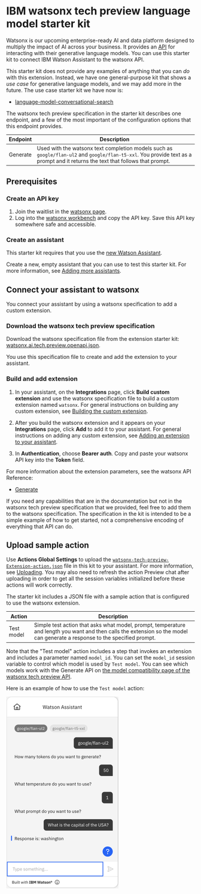 # IBM watsonx tech preview language model starter kit

Watsonx is our upcoming enterprise-ready AI and data platform designed to multiply the impact of AI across your business. It provides an [API](https://bam.res.ibm.com/docs/api-reference) for interacting with their generative language models. You can use this starter kit to connect IBM Watson Assistant to the watsonx API.

This starter kit does not provide any examples of anything that you can _do_ with this extension.  Instead, we have one general-purpose kit that shows a _use case_ for generative language models, and we may add more in the future.  The use case starter kit we have now is:

- [language-model-conversational-search](../language-model-conversational-search)

The watsonx tech preview specification in the starter kit describes one endpoint, and a few of the most important of the configuration options that this endpoint provides.

| Endpoint               | Description                                                                                                                                                                                                                                                                                                                                                                                                                                                                                                                                                                                      |
|------------------------|--------------------------------------------------------------------------------------------------------------------------------------------------------------------------------------------------------------------------------------------------------------------------------------------------------------------------------------------------------------------------------------------------------------------------------------------------------------------------------------------------------------------------------------------------------------------------------------------------|
| Generate               | Used with the watsonx text completion models such as `google/flan-ul2` and `google/flan-t5-xxl`. You provide text as a prompt and it returns the text that follows that prompt.                                                                                                                                                                                                                                                                                                                                                                             |

## Prerequisites

### Create an API key

1. Join the waitlist in the [watsonx page](https://www.ibm.com/watsonx).
1. Log into the [watsonx workbench](https://workbench.res.ibm.com/) and copy the API key. Save this API key somewhere safe and accessible.

### Create an assistant

This starter kit requires that you use the [new Watson Assistant](https://cloud.ibm.com/docs/watson-assistant?topic=watson-assistant-welcome-new-assistant).

Create a new, empty assistant that you can use to test this starter kit. For more information, see [Adding more assistants](https://cloud.ibm.com/docs/watson-assistant?topic=watson-assistant-assistant-add).

## Connect your assistant to watsonx

You connect your assistant by using a watsonx specification to add a custom extension.

### Download the watsonx tech preview specification

Download the watsonx specification file from the extension starter kit: [watsonx.ai.tech.preview.openapi.json](./watsonx.ai.tech.preview.openapi.json).

You use this specification file to create and add the extension to your assistant.

### Build and add extension

1.  In your assistant, on the **Integrations** page, click **Build custom extension** and use the watsonx specification file to build a custom extension named `watsonx`. For general instructions on building any custom extension, see [Building the custom extension](https://cloud.ibm.com/docs/watson-assistant?topic=watson-assistant-build-custom-extension#building-the-custom-extension).

1. After you build the watsonx extension and it appears on your **Integrations** page, click **Add** to add it to your assistant. For general instructions on adding any custom extension, see [Adding an extension to your assistant](https://cloud.ibm.com/docs/watson-assistant?topic=watson-assistant-add-custom-extension).

1. In **Authentication**, choose **Bearer auth**. Copy and paste your watsonx API key into the **Token** field.

For more information about the extension parameters, see the watsonx API Reference:
- [Generate](https://bam.res.ibm.com/docs/api-reference#generate)

If you need any capabilities that are in the documentation but not in the watsonx tech preview specification that we provided, feel free to add them to the watsonx specification.  The specification in the kit is intended to be a simple example of how to get started, not a comprehensive encoding of everything that API can do.

## Upload sample action

Use **Actions Global Settings** to upload the [`watsonx-tech-preview-Extension-action.json`](watsonx-tech-preview-Extension-action.json) file in this kit to your assistant. For more information, see [Uploading](https://cloud.ibm.com/docs/watson-assistant?topic=watson-assistant-admin-backup-restore#backup-restore-import).  You may also need to refresh the action Preview chat after uploading in order to get all the session variables initialized before these actions will work correctly.

The starter kit includes a JSON file with a sample action that is configured to use the watsonx extension.

| Action | Description                                                                                                                                                                                                                                                            |
| --- |------------------------------------------------------------------------------------------------------------------------------------------------------------------------------------------------------------------------------------------------------------------------|
| Test model | Simple test action that asks what model, prompt, temperature and length you want and then calls the extension so the model can generate a response to the specified prompt. |

Note that the "Test model" action includes a step that invokes an extension and includes a parameter named `model_id`.  You can set the `model_id` session variable to control which model is used by `Test model`.  You can see which models work with the Generate API on [the model compatibility page of the watsonx tech preview API](https://bam.res.ibm.com/docs/models).

Here is an example of how to use the `Test model` action:

<img src="./assets/sample.png" width="300"/>
